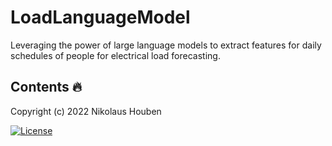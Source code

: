 # LoadLanguageModel
Leveraging the power of large language models to extract features for daily schedules of people for electrical load forecasting.

## Contents 🔥

Copyright (c) 2022 Nikolaus Houben

[![License](https://img.shields.io/badge/License-Apache%202.0-blue.svg)](https://opensource.org/licenses/Apache-2.0)
